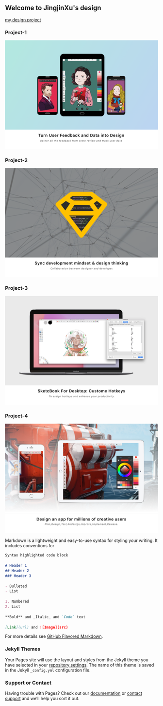 ## Welcome to JingjinXu's design

[my design project](https://www.behance.net/xujingjin) 

### Project-1
![image1](https://raw.githubusercontent.com/jingjinxu/BlogPicture/master/1.png)


### Project-2
![image1](https://github.com/jingjinxu/BlogPicture/blob/master/2.png)


### Project-3
![image1](https://github.com/jingjinxu/BlogPicture/blob/master/3.png)


### Project-4
![image1](https://github.com/jingjinxu/BlogPicture/blob/master/4.png)

Markdown is a lightweight and easy-to-use syntax for styling your writing. It includes conventions for

```markdown
Syntax highlighted code block

# Header 1
## Header 2
### Header 3

- Bulleted
- List

1. Numbered
2. List

**Bold** and _Italic_ and `Code` text

[Link](url) and ![Image](src)
```

For more details see [GitHub Flavored Markdown](https://guides.github.com/features/mastering-markdown/).

### Jekyll Themes

Your Pages site will use the layout and styles from the Jekyll theme you have selected in your [repository settings](https://github.com/jingjinxu/jingjinxu.github.io/settings). The name of this theme is saved in the Jekyll `_config.yml` configuration file.

### Support or Contact

Having trouble with Pages? Check out our [documentation](https://help.github.com/categories/github-pages-basics/) or [contact support](https://github.com/contact) and we’ll help you sort it out.
